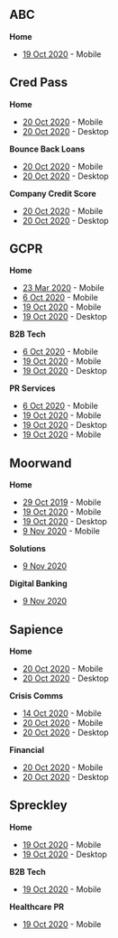 ## ABC

**Home**

*  [19 Oct 2020](https://gholm.github.io/lighthouse/abc/www.againstbreastcancer.org.uk_2020-10-19_19-33-55-m.html) -  Mobile



## Cred Pass

**Home**

*  [20 Oct 2020](https://gholm.github.io/lighthouse/credit/www.creditpassport.com_2020-10-20_09-25-29-m.html) - Mobile
*  [20 Oct 2020](https://gholm.github.io/lighthouse/credit/www.creditpassport.com_2020-10-20_09-25-29-d.html) - Desktop



**Bounce Back Loans**

*  [20 Oct 2020](https://gholm.github.io/lighthouse/credit/creditpassport.com_bounce_2020-10-20_09-28-47-m.html) - Mobile
*  [20 Oct 2020](https://gholm.github.io/lighthouse/credit/creditpassport.com_bounce_2020-10-20_09-28-47-d.html) - Desktop



**Company Credit Score**

*  [20 Oct 2020](https://gholm.github.io/lighthouse/credit/creditpassport.com_company_credit_2020-10-20_09-38-00-m.html) - Mobile
*  [20 Oct 2020](https://gholm.github.io/lighthouse/credit/creditpassport.com_company_credit_2020-10-20_09-38-00-d.html) - Desktop





## **GCPR**



**Home**

*  [23 Mar 2020](https://gholm.github.io/lighthouse/gcpr/www.gcpr.net_2020-03-23_09-09-26.html) - Mobile
*  [6 Oct 2020](https://gholm.github.io/lighthouse/gcpr/www.gcpr.net_2020-10-06_15-32-55.html) - Mobile
*  [19 Oct 2020](https://gholm.github.io/lighthouse/gcpr/www.gcpr.net_2020-10-19_19-12-32-m.html) -  Mobile
*  [19 Oct 2020](https://gholm.github.io/lighthouse/gcpr/www.gcpr.net_2020-10-19_19-09-16-d.html) -  Desktop



**B2B Tech**

*  [6 Oct 2020](https://gholm.github.io/lighthouse/gcpr/www.gcpr.net_2020-10-06_15-31-04.html) - Mobile
*  [19 Oct 2020](https://gholm.github.io/lighthouse/gcpr/www.gcpr.net_2020-10-19_19-28-15-m.html) -  Mobile
*  [19 Oct 2020](https://gholm.github.io/lighthouse/gcpr/www.gcpr.net_2020-10-19_19-26-25-d.html) -  Desktop



**PR Services** 

*  [6 Oct 2020](https://gholm.github.io/lighthouse/gcpr/www.gcpr.net_2020-10-06_15-08-41.html) - Mobile
*  [19 Oct 2020](https://gholm.github.io/lighthouse/gcpr/www.gcpr.net_2020-10-19_19-17-14-m.html) -  Mobile
*  [19 Oct 2020](https://gholm.github.io/lighthouse/gcpr/www.gcpr.net_2020-10-19_19-21-42-d.html) -  Desktop
*  [19 Oct 2020](https://gholm.github.io/lighthouse/gcpr/www.gcpr.net-20201020T134234-services-m.html) -  Mobile







## **Moorwand**

**Home** 

* [29 Oct 2019](https://gholm.github.io/lighthouse/moorwand/www.moorwand.com_2019-10-29_13-11-53.html) - Mobile
* [19 Oct 2020](https://gholm.github.io/lighthouse/moorwand/www.moorwand.com_2020-10-19_19-32-23-m.html) -  Mobile
* [19 Oct 2020](https://gholm.github.io/lighthouse/moorwand/www.moorwand.com_2020-10-19_19-33-02-d.html) -  Desktop
* [9 Nov 2020](https://gholm.github.io/lighthouse/moorwand/www.moorwand.com_2020-11-09-m.html) - Mobile

**Solutions**

*  [9 Nov 2020](https://gholm.github.io/lighthouse/moorwand/www.moorwand.com_2020-11-09_solutions-m.html)

**Digital Banking**

*  [9 Nov 2020](https://gholm.github.io/lighthouse/moorwand/www.moorwand.com_2020-11-09_digital-banking-m.html.html)





## **Sapience**

**Home**

*  [20 Oct 2020](https://gholm.github.io/lighthouse/sapience/www.sapiencecommunications.co.uk_2020-10-20_09-09-06-m.html) - Mobile
*  [20 Oct 2020](https://gholm.github.io/lighthouse/sapience/www.sapiencecommunications.co.uk_2020-10-20_09-09-06-d.html) - Desktop

**Crisis Comms**

*  [14 Oct 2020](https://gholm.github.io/lighthouse/sapience/www.sapiencecommunications.co.uk_2020-Oct-14_14-20-39.html) - Mobile
*  [20 Oct 2020](https://gholm.github.io/lighthouse/sapience/sapiencecommunications.co.uk_crisi_2020-10-20_09-10-20-m.html) - Mobile
*  [20 Oct 2020](https://gholm.github.io/lighthouse/sapience/sapiencecommunications.co.uk_crisi_2020-10-20_09-10-20-d.html) - Desktop

**Financial**

*  [20 Oct 2020](https://gholm.github.io/lighthouse/sapience/sapiencecommunications.co.uk_finance_2020-10-20_09-11-30-m.html) - Mobile
*  [20 Oct 2020](https://gholm.github.io/lighthouse/sapience/sapiencecommunications.co.uk_finance_2020-10-20_09-11-30-d.html) - Desktop



## **Spreckley**

**Home**

-  [19 Oct 2020](https://gholm.github.io/lighthouse/spreckley/www.spreckley.co.uk_2020-10-19_19-32-32-m.html) -  Mobile
-  [19 Oct 2020](https://gholm.github.io/lighthouse/spreckley/www.spreckley.co.uk_2020-10-19_19-33-34-d.html) -  Desktop



**B2B Tech**

*  [19 Oct 2020](https://gholm.github.io/lighthouse/spreckley/www.spreckley.co.uk_2020-10-19_19-34-44-m.html) -  Mobile



**Healthcare PR**

*  [19 Oct 2020](https://gholm.github.io/lighthouse/spreckley/www.spreckley.co.uk_2020-10-19_19-37-12-m.html) -  Mobile